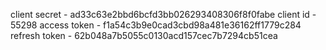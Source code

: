 client secret   -   ad33c63e2bbd6bcfd3bb026293408306f8f0fabe
client id       -   55298
access token    -   f1a54c3b9e0cad3cbd98a481e36162ff1779c284
refresh token   -   62b048a7b5055c0130acd157cec7b7294cb51cea 

